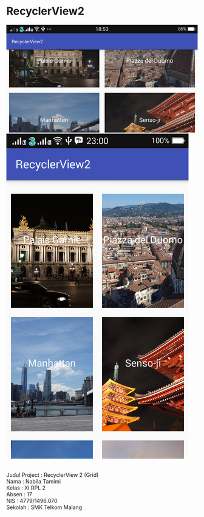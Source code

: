 # RecyclerView2

![Screenshot](https://github.com/nabilatamimi/RecyclerView2/blob/master/Screenshot_2017-01-02-18-53-36-669%5B1%5D.png)
![Screenshot](https://github.com/nabilatamimi/RecyclerView2/blob/master/Screenshot_2017-01-02-23-00-51-21%5B1%5D.png)<br><br>

Judul Project : RecyclerView 2 (Grid) <br>
Nama : Nabila Tamimi <br>
Kelas : XI RPL 2 <br>
Absen : 17 <br>
NIS : 4779/1496.070 <br> 
Sekolah : SMK Telkom Malang <br> 
